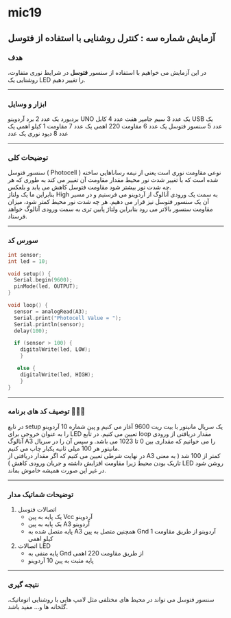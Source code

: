 # mic19
## آزمایش شماره سه : کنترل روشنایی با استفاده از فتوسل 

### هدف

در این آزمایش می خواهیم با استفاده از سنسور <strong>فتوسل</strong> در شرایط نوری متفاوت، روشنایی یک LED را تغییر دهیم.

---

### ابزار و وسایل
بردبورد	یک عدد
2	برد آردوینو UNO	یک عدد
3	سیم جامپر	هفت عدد
4	کابل USB	یک عدد
5	سنسور فتوسل	یک عدد
6	مقاومت 220 اهمی	یک عدد
7	مقاومت 1 کیلو اهمی	یک عدد
8	دیود نوری	یک عدد

---

### توضیحات کلی 

سنسور فتوسل ( Photocell ) نوعی مقاومت نوری است یعنی از نیمه رساناهایی ساخته شده است که با تغییر شدت نور محیط مقدار مقاومت آن تغییر می کند به طوری که هر چه شدت نور بیشتر شود مقاومت فتوسل کاهش می یابد و بلعکس.  
بنابراین ما یک ولتاژ High به سمت یک ورودی آنالوگ از آردوینو می فرستیم و در مسیر آن یک سنسور فتوسل نیز قرار می دهیم. هر چه شدت نور محیط کمتر شود، میزان مقاومت سنسور بالاتر می رود بنابراین ولتاژ پایین تری به سمت ورودی آنالوگ خواهد فرستاد.

---

### سورس کد 
```cpp
int sensor;
int led = 10;

void setup() {
  Serial.begin(9600);
  pinMode(led, OUTPUT);
}

void loop() {
  sensor = analogRead(A3);
  Serial.print("Photocell Value = ");
  Serial.println(sensor);
  delay(100);

  if (sensor > 100) {
    digitalWrite(led, LOW);
    }

   else {
    digitalWrite(led, HIGH);
    }
}
```

---

### توصیف کد های برنامه 🧑🏻‍💻

در تابع setup یک سریال مانیتور با بیت ریت 9600 آغاز می کنیم و پین شماره 10 آردوینو را به عنوان خروجی برای LED تعیین می کنیم. در تابع loop مقدار دریافتی از ورودی آنالوگ A3 را می خوانیم که مقداری بین 0 تا 1023 می باشد. و سپس آن را در سریال مانیتور هر 100 میلی ثانیه یکبار چاپ می کنیم.  
در نهایت شرطی تعیین می کنیم که اگر مقدار دریافتی از A3 کمتر از 100 شد ( به معنی تاریک بودن محیط زیرا مقاومت افزایش داشته و جریان ورودی کاهش ) LED روشن شود در غیر این صورت همیشه خاموش بماند.

---
### توضیحات شماتیک مدار 

<ol>
<li>
اتصالات فتوسل
<ul>
<li>یک پایه به پین Vcc آردوینو</li>
<li>یک پایه به پین A3 آردوینو</li>
<li>پایه متصل شده به A3 همچنین متصل به پین Gnd آردوینو از طریق مقاومت 1 کیلو اهمی</li>
</ul>
</li>
<li>
اتصالات LED
<ul>
<li>پایه منفی به Gnd از طریق مقاومت 220 اهمی</li>
<li>پایه مثبت به پین 10 آردوینو</li>
</ul>
</li>
</ol>

---

### نتیجه گیری 

سنسور فتوسل می تواند در محیط های مختلفی مثل لامپ هایی با روشنایی اتوماتیک، گلخانه ها و... مفید باشد.
